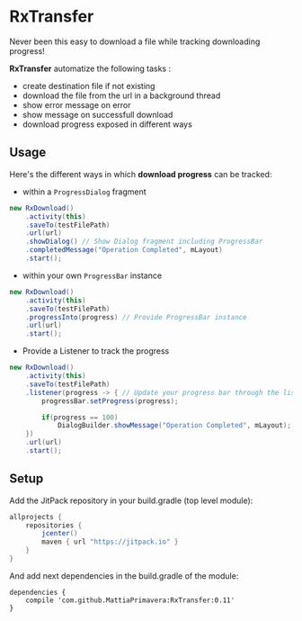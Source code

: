 # RxTransfer
Never been this easy to download a file while tracking downloading progress! 

**RxTransfer** automatize the following tasks : 
- create destination file if not existing
- download the file from the url in a background thread 
- show error message on error 
- show message on successfull download
- download progress exposed in different ways

## Usage
Here's the different ways in which **download progress** can be tracked:
- within a `ProgressDialog` fragment 

```java
new RxDownload()
    .activity(this)
    .saveTo(testFilePath)
    .url(url)
    .showDialog() // Show Dialog fragment including ProgressBar
    .completedMessage("Operation Completed", mLayout)
    .start();
```

- within your own `ProgressBar` instance 

```java
new RxDownload()
    .activity(this)
    .saveTo(testFilePath)
    .progressInto(progress) // Provide ProgressBar instance
    .url(url)
    .start();
``` 

- Provide a Listener to track the progress

```java
new RxDownload()
    .activity(this)
    .saveTo(testFilePath)
    .listener(progress -> { // Update your progress bar through the listener
        progressBar.setProgress(progress);

        if(progress == 100)
            DialogBuilder.showMessage("Operation Completed", mLayout);
    })
    .url(url)
    .start();
```


## Setup
Add the JitPack repository in your build.gradle (top level module):

```gradle
allprojects {
    repositories {
        jcenter()
        maven { url "https://jitpack.io" }
    }
}
```

And add next dependencies in the build.gradle of the module:

```
dependencies {
    compile 'com.github.MattiaPrimavera:RxTransfer:0.11'
}
```
